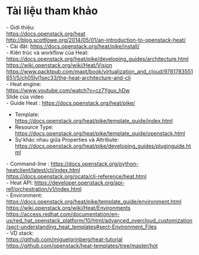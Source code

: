 # Tài liệu tham khảo

\- Giới thiệu:  
https://docs.openstack.org/heat  
http://blog.scottlowe.org/2014/05/01/an-introduction-to-openstack-heat/   
\- Cài đặt: https://docs.openstack.org/heat/pike/install/  
\- Kiên trúc và workflow của Heat:  
https://docs.openstack.org/heat/pike/developing_guides/architecture.html  
https://wiki.openstack.org/wiki/Heat/Vision  
https://www.packtpub.com/mapt/book/virtualization_and_cloud/9781783551651/5/ch05lvl1sec33/the-heat-architecture-and-cli  
\- Heat engine:  
https://www.youtube.com/watch?v=cz7Yguv_hDw  
Slide của video  
\- Guide Heat : https://docs.openstack.org/heat/pike/  
  - Template: https://docs.openstack.org/heat/pike/template_guide/index.html
  - Resource Type: https://docs.openstack.org/heat/pike/template_guide/openstack.html
  - Sự khác nhau giữa Properties và Attribute: https://docs.openstack.org/heat/pike/developing_guides/pluginguide.html

\- Command-line : https://docs.openstack.org/python-heatclient/latest/cli/index.html  
https://docs.openstack.org/ocata/cli-reference/heat.html  
\- Heat API: https://developer.openstack.org/api-ref/orchestration/v1/index.html  
\- Environment:  
https://docs.openstack.org/heat/pike/template_guide/environment.html  
https://wiki.openstack.org/wiki/Heat/Environments  
https://access.redhat.com/documentation/en-us/red_hat_openstack_platform/10/html/advanced_overcloud_customization/sect-understanding_heat_templates#sect-Environment_Files  
\- VD stack:  
https://github.com/miguelgrinberg/heat-tutorial  
https://github.com/openstack/heat-templates/tree/master/hot  








